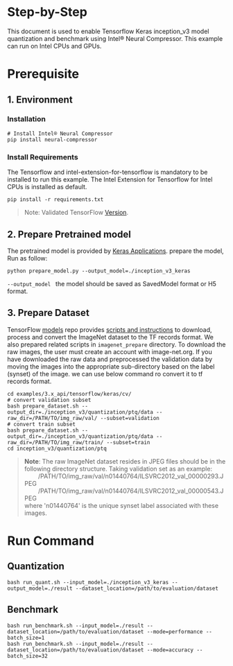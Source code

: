 Step-by-Step
============

This document is used to enable Tensorflow Keras inception_v3 model quantization and benchmark using Intel® Neural Compressor.
This example can run on Intel CPUs and GPUs.


# Prerequisite

## 1. Environment

### Installation
```shell
# Install Intel® Neural Compressor
pip install neural-compressor
```

### Install Requirements
The Tensorflow and intel-extension-for-tensorflow is mandatory to be installed to run this example.
The Intel Extension for Tensorflow for Intel CPUs is installed as default.
```shell
pip install -r requirements.txt
```
> Note: Validated TensorFlow [Version](/docs/source/installation_guide.md#validated-software-environment).

## 2. Prepare Pretrained model

The pretrained model is provided by [Keras Applications](https://keras.io/api/applications/). prepare the model, Run as follow: 
 ```
python prepare_model.py --output_model=./inception_v3_keras
 ```
`--output_model ` the model should be saved as SavedModel format or H5 format.


## 3. Prepare Dataset

  TensorFlow [models](https://github.com/tensorflow/models) repo provides [scripts and instructions](https://github.com/tensorflow/models/tree/master/research/slim#an-automated-script-for-processing-imagenet-data) to download, process and convert the ImageNet dataset to the TF records format.
  We also prepared related scripts in `imagenet_prepare` directory. To download the raw images, the user must create an account with image-net.org. If you have downloaded the raw data and preprocessed the validation data by moving the images into the appropriate sub-directory based on the label (synset) of the image. we can use below command ro convert it to tf records format.

  ```shell
  cd examples/3.x_api/tensorflow/keras/cv/
  # convert validation subset
  bash prepare_dataset.sh --output_dir=./inception_v3/quantization/ptq/data --raw_dir=/PATH/TO/img_raw/val/ --subset=validation
  # convert train subset
  bash prepare_dataset.sh --output_dir=./inception_v3/quantization/ptq/data --raw_dir=/PATH/TO/img_raw/train/ --subset=train
  cd inception_v3/quantization/ptq
  ```
> **Note**: 
> The raw ImageNet dataset resides in JPEG files should be in the following directory structure. Taking validation set as an example:<br>
> &nbsp;&nbsp;&nbsp;&nbsp;&nbsp;&nbsp;&nbsp;&nbsp;/PATH/TO/img_raw/val/n01440764/ILSVRC2012_val_00000293.JPEG<br>
> &nbsp;&nbsp;&nbsp;&nbsp;&nbsp;&nbsp;&nbsp;&nbsp;/PATH/TO/img_raw/val/n01440764/ILSVRC2012_val_00000543.JPEG<br>
> where 'n01440764' is the unique synset label associated with these images.

# Run Command

## Quantization
  ```shell
  bash run_quant.sh --input_model=./inception_v3_keras --output_model=./result --dataset_location=/path/to/evaluation/dataset
  ```

## Benchmark
  ```shell
  bash run_benchmark.sh --input_model=./result --dataset_location=/path/to/evaluation/dataset --mode=performance --batch_size=1
  bash run_benchmark.sh --input_model=./result --dataset_location=/path/to/evaluation/dataset --mode=accuracy --batch_size=32
  ```
